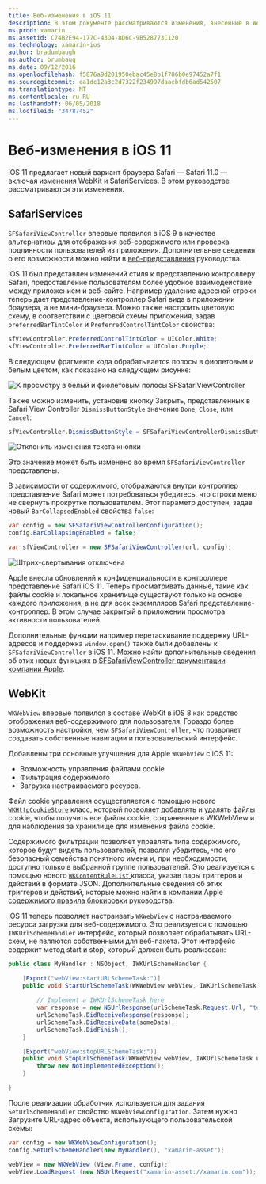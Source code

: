 ```yaml
---
title: Веб-изменения в iOS 11
description: В этом документе рассматриваются изменения, внесенные в WebKit и платформы служб Safari на iOS 11. Он описывает, как работать с стиля в SFSafariViewController обновлений и новых возможностях WKWebView.
ms.prod: xamarin
ms.assetid: C74B2E94-177C-43D4-8D6C-9B528773C120
ms.technology: xamarin-ios
author: bradumbaugh
ms.author: brumbaug
ms.date: 09/12/2016
ms.openlocfilehash: f5876a9d201950ebac45e8b1f786b0e97452a7f1
ms.sourcegitcommit: ea1dc12a3c2d7322f234997daacbfdb6ad542507
ms.translationtype: MT
ms.contentlocale: ru-RU
ms.lasthandoff: 06/05/2018
ms.locfileid: "34787452"
---
```

# <a name="web-changes-in-ios-11"></a>Веб-изменения в iOS 11

iOS 11 предлагает новый вариант браузера Safari — Safari 11.0 — включая изменения WebKit и SafariServices. В этом руководстве рассматриваются эти изменения.

## <a name="safariservices"></a>SafariServices

`SFSafariViewController` впервые появился в iOS 9 в качестве альтернативы для отображения веб-содержимого или проверка подлинности пользователей из приложения. Дополнительные сведения о его возможности можно найти в [веб-представления](~/ios/user-interface/controls/uiwebview.md#safariviewcontroller) руководства.

iOS 11 был представлен изменений стиля к представлению контроллеру Safari, предоставление пользователям более удобное взаимодействие между приложением и веб-сайте. Например удаление адресной строки теперь дает представление-контроллер Safari вида в приложении браузера, а не мини-браузера. Можно также настроить цветовую схему, в соответствии с цветовой схемы приложения, задав `preferredBarTintColor` и `PreferredControlTintColor` свойства:

```csharp
sfViewController.PreferredControlTintColor = UIColor.White;
sfViewController.PreferredBarTintColor = UIColor.Purple;
```

В следующем фрагменте кода обрабатывается полосы в фиолетовым и белым цветом, как показано на следующем рисунке:

![К просмотру в белый и фиолетовым полосы SFSafariViewController](web-images/image1.png)

Также можно изменить, установив кнопку Закрыть, представленных в Safari View Controller `DismissButtonStyle` значение `Done`, `Close`, или `Cancel`:

```csharp
sfViewController.DismissButtonStyle = SFSafariViewControllerDismissButtonStyle.Close;
```

![Отклонить изменения текста кнопки](web-images/image2.png)

Это значение может быть изменено во время `SFSafariViewController` представлены.


В зависимости от содержимого, отображаются внутри контроллер представление Safari может потребоваться убедитесь, что строки меню не свернуть прокрутке пользователем. Этот параметр доступен, задав новый `BarCollapsedEnabled` свойства `false`:

```csharp
var config = new SFSafariViewControllerConfiguration();
config.BarCollapsingEnabled = false;

var sfViewController = new SFSafariViewController(url, config);
```

![Штрих-свертывания отключена](web-images/image3.png)

Apple внесла обновлений к конфиденциальности в контроллере представление Safari iOS 11. Теперь просматривать данные, такие как файлы cookie и локальное хранилище существуют только на основе каждого приложения, а не для всех экземпляров Safari представление-контроллер. В этом случае закрытый в приложении просмотра активности пользователей.

Дополнительные функции например перетаскивание поддержку URL-адресов и поддержка `window.open()` также были добавлены к `SFSafariViewController` в iOS 11. Можно найти дополнительные сведения об этих новых функциях в [SFSafariViewController документации компании Apple](https://developer.apple.com/documentation/safariservices/sfsafariviewcontroller?changes=latest_minor).


## <a name="webkit"></a>WebKit

`WKWebView` впервые появился в составе WebKit в iOS 8 как средство отображения веб-содержимого для пользователя. Гораздо более возможность настройки, чем `SFSafariViewController`, что позволяет создавать собственные навигации и пользовательский интерфейс.

Добавлены три основные улучшения для Apple `WKWebView` с iOS 11: 

- Возможность управления файлами cookie
- Фильтрация содержимого
- Загрузка настраиваемого ресурса. 

Файл cookie управления осуществляется с помощью нового [ `WKHttpCookieStore` ](https://developer.apple.com/documentation/webkit/wkhttpcookiestore) класс, который позволяет добавлять и удалять файлы cookie, чтобы получить все файлы cookie, сохраненные в WKWebView и для наблюдения за хранилище для изменения файла cookie.

Содержимого фильтрации позволяет управлять типа содержимого, которое будут видеть пользователей, позволяя убедитесь, что его безопасный семейства понятного имени и, при необходимости, доступно только в выбранной группе пользователей. Это реализуется с помощью нового [ `WKContentRuleList` ](https://developer.apple.com/documentation/webkit/wkcontentrulelist) класса, указав пары триггеров и действий в формате JSON. Дополнительные сведения об этих триггеров и действий, которые можно найти в компании Apple [содержимого правила блокировки](https://developer.apple.com/library/content/documentation/Extensions/Conceptual/ContentBlockingRules/Introduction/Introduction.html) руководства.

iOS 11 теперь позволяет настраивать `WKWebView` с настраиваемого ресурса загрузки для веб-содержимого. Это реализуется с помощью `IWKUrlSchemeHandler` интерфейс, который позволяет обрабатывать URL-схем, не являются собственными для веб-пакета. Этот интерфейс содержит метод start и stop, который должен быть реализован:

```csharp
public class MyHandler : NSObject, IWKUrlSchemeHandler {

    [Export("webView:startURLSchemeTask:")]
    public void StartUrlSchemeTask(WKWebView webView, IWKUrlSchemeTask urlSchemeTask){
        
        // Implement a IWKUrlSchemeTask here
        var response = new NSUrlResponse(urlSchemeTask.Request.Url, "text/html", ContentLength, null);
        urlSchemeTask.DidReceiveResponse(response);
        urlSchemeTask.DidReceiveData(someData);
        urlSchemeTask.DidFinish();
    }

    [Export("webView:stopURLSchemeTask:")]
    public void StopUrlSchemeTask(WKWebView webView, IWKUrlSchemeTask urlSchemeTask){
        throw new NotImplementedException();
    }

}
``` 

После реализации обработчик используется для задания `SetUrlSchemeHandler` свойство `WKWebViewConfiguration`. Затем нужно Загрузите URL-адрес объекта, использующего пользовательской схемы:

```csharp
var config = new WKWebViewConfiguration();
config.SetUrlSchemeHandler(new MyHandler(), "xamarin-asset");

webView = new WKWebView (View.Frame, config);
webView.LoadRequest (new NSUrlRequest("xamarin-asset://xamarin.com"));
```

